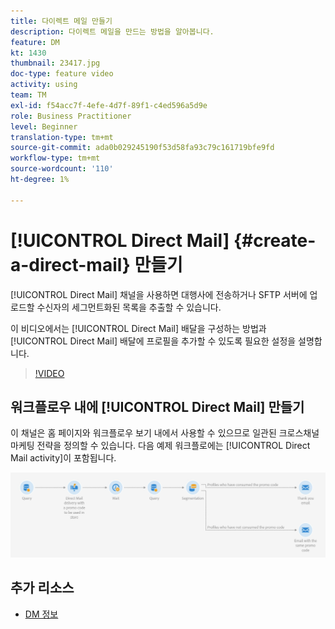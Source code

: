 ```yaml
---
title: 다이렉트 메일 만들기
description: 다이렉트 메일을 만드는 방법을 알아봅니다.
feature: DM
kt: 1430
thumbnail: 23417.jpg
doc-type: feature video
activity: using
team: TM
exl-id: f54acc7f-4efe-4d7f-89f1-c4ed596a5d9e
role: Business Practitioner
level: Beginner
translation-type: tm+mt
source-git-commit: ada0b029245190f53d58fa93c79c161719bfe9fd
workflow-type: tm+mt
source-wordcount: '110'
ht-degree: 1%

---
```


# [!UICONTROL Direct Mail] {#create-a-direct-mail} 만들기

[!UICONTROL Direct Mail] 채널을 사용하면 대행사에 전송하거나 SFTP 서버에 업로드할 수신자의 세그먼트화된 목록을 추출할 수 있습니다.

이 비디오에서는 [!UICONTROL Direct Mail] 배달을 구성하는 방법과 [!UICONTROL Direct Mail] 배달에 프로필을 추가할 수 있도록 필요한 설정을 설명합니다.

>[!VIDEO](https://video.tv.adobe.com/v/23417?quality=12)

## 워크플로우 내에 [!UICONTROL Direct Mail] 만들기

이 채널은 홈 페이지와 워크플로우 보기 내에서 사용할 수 있으므로 일관된 크로스채널 마케팅 전략을 정의할 수 있습니다. 다음 예제 워크플로에는 [!UICONTROL Direct Mail activity]이 포함됩니다.

![워크플로우 이미지](/help/assets/direct_mail_examplewf.png)

## 추가 리소스

* [DM 정보](https://docs.adobe.com/content/help/en/campaign-standard/using/communication-channels/direct-mail/about-direct-mail.html)
